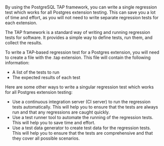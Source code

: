 By using the PostgreSQL TAP framework, you can write a single regression test which works for all Postgres extension testing. This can save you a lot of time and effort, as you will not need to write separate regression tests for each extension.

The TAP framework is a standard way of writing and running regression tests for software. It provides a simple way to define tests, run them, and collect the results.

To write a TAP-based regression test for a Postgres extension, you will need to create a file with the .tap extension. This file will contain the following information:

-   A list of the tests to run
-   The expected results of each test

Here are some other ways to write a singular regression test which works for all Postgres extension testing:

-   Use a continuous integration server (CI server) to run the regression tests automatically. This will help you to ensure that the tests are always run and that any regressions are caught quickly.
-   Use a test runner tool to automate the running of the regression tests. This will help you to save time and effort.
-   Use a test data generator to create test data for the regression tests. This will help you to ensure that the tests are comprehensive and that they cover all possible scenarios.
